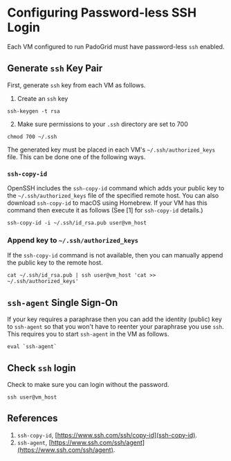 # Configuring Password-less SSH Login

Each VM configured to run PadoGrid must have password-less `ssh` enabled. 

## Generate `ssh` Key Pair

First, generate `ssh` key from each VM as follows.

1. Create an `ssh` key

```
ssh-keygen -t rsa 
```

2. Make sure permissions to your `.ssh` directory are set to 700

```
chmod 700 ~/.ssh
```

The generated key must be placed in each VM's `~/.ssh/authorized_keys` file. This can be done one of the following ways.

### `ssh-copy-id`

OpenSSH includes the `ssh-copy-id` command which adds your public key to the `~/.ssh/authorized_keys` file of the specified remote host. You can also download `ssh-copy-id` to macOS using Homebrew. If your VM has this command then execute it as follows (See [1] for `ssh-copy-id` details.)

```
ssh-copy-id -i ~/.ssh/id_rsa.pub user@vm_host
```

### Append key to `~/.ssh/authorized_keys`

If the `ssh-copy-id` command is not available, then you can manually append the public key to the remote host.

```
cat ~/.ssh/id_rsa.pub | ssh user@vm_host 'cat >> ~/.ssh/authorized_keys'
```

## `ssh-agent` Single Sign-On

If your key requires a paraphrase then you can add the identity (public) key to `ssh-agent` so that you won't have to reenter your paraphrase you use `ssh`. This requires you to start `ssh-agent` in the VM as follows.

```
eval `ssh-agent`
```

## Check `ssh` login

Check to make sure you can login without the password.

```
ssh user@vm_host
```

## References

1. `ssh-copy-id`, [https://www.ssh.com/ssh/copy-id](ssh-copy-id).
2. `ssh-agent`, [https://www.ssh.com/ssh/agent](https://www.ssh.com/ssh/agent).
